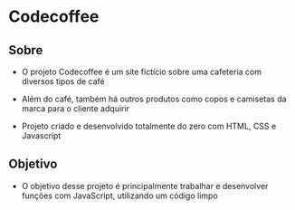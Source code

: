 # Codecoffee

## Sobre

- O projeto Codecoffee é um site fictício sobre uma cafeteria com diversos tipos de café

- Além do café, também há outros produtos como copos e camisetas da marca para o cliente adquirir 

- Projeto criado e desenvolvido totalmente do zero com HTML, CSS e Javascript

## Objetivo

- O objetivo desse projeto é principalmente trabalhar e desenvolver funções com JavaScript, utilizando um código limpo